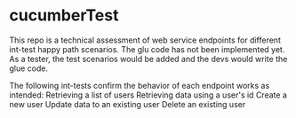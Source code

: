 # cucumberTest

This repo is a technical assessment of web service endpoints for different int-test happy path scenarios.
The glu code has not been implemented yet. As a tester, the test scenarios would be added and the devs would write the glue code.

The following int-tests confirm the behavior of each endpoint works as intended:
Retrieving a list of users
Retrieving data using a user's id
Create a new user
Update data to an existing user
Delete an existing user

